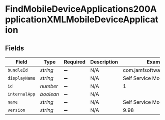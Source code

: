 # FindMobileDeviceApplications200ApplicationXMLMobileDeviceApplication


## Fields

| Field                        | Type                         | Required                     | Description                  | Example                      |
| ---------------------------- | ---------------------------- | ---------------------------- | ---------------------------- | ---------------------------- |
| `bundleId`                   | *string*                     | :heavy_minus_sign:           | N/A                          | com.jamfsoftware.selfservice |
| `displayName`                | *string*                     | :heavy_minus_sign:           | N/A                          | Self Service Mobile          |
| `id`                         | *number*                     | :heavy_minus_sign:           | N/A                          | 1                            |
| `internalApp`                | *boolean*                    | :heavy_minus_sign:           | N/A                          |                              |
| `name`                       | *string*                     | :heavy_minus_sign:           | N/A                          | Self Service Mobile          |
| `version`                    | *string*                     | :heavy_minus_sign:           | N/A                          | 9.98                         |